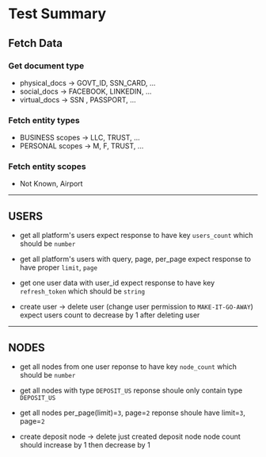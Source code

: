 
# Test Summary

## Fetch Data

### Get document type
- physical_docs -> GOVT_ID, SSN_CARD, ...
- social_docs -> FACEBOOK, LINKEDIN, ...
- virtual_docs -> SSN , PASSPORT, ...

### Fetch entity types
- BUSINESS scopes -> LLC, TRUST, ...
- PERSONAL scopes -> M, F, TRUST, ...

### Fetch entity scopes
- Not Known, Airport

---

## USERS

- get all platform's users
expect response to have key `users_count` which should be `number`

- get all platform's users with query, page, per_page
expect response to have proper `limit`, `page`

- get one user data with user_id
expect response to have key `refresh_token` which should be `string`

- create user -> delete user (change user permission to `MAKE-IT-GO-AWAY`)
expect users count to decrease by 1 after deleting user


---

## NODES

- get all nodes from one user
reponse to have key `node_count` which should be `number`

- get all nodes with type `DEPOSIT_US`
reponse shoule only contain type `DEPOSIT_US`

- get all nodes per_page(limit)=`3`, page=`2`
reponse shoule have limit=`3`, page=`2`

- create deposit node -> delete just created deposit node
node count should increase by 1 then decrease by 1




